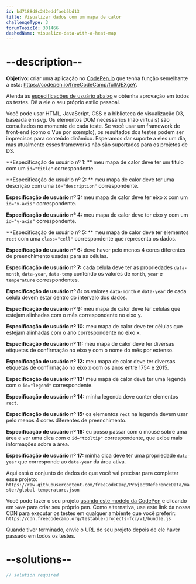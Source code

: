 ```yaml
---
id: bd7188d8c242eddfaeb5bd13
title: Visualizar dados com um mapa de calor
challengeType: 3
forumTopicId: 301466
dashedName: visualize-data-with-a-heat-map
---
```


# --description--

**Objetivo:** criar uma aplicação no [CodePen.io](https://codepen.io) que tenha função semelhante a esta: <https://codepen.io/freeCodeCamp/full/JEXgeY>.

Atenda às [especificações de usuário abaixo](https://en.wikipedia.org/wiki/User_story) e obtenha aprovação em todos os testes. Dê a ele o seu próprio estilo pessoal.

Você pode usar HTML, JavaScript, CSS e a biblioteca de visualização D3, baseada em svg. Os elementos DOM necessários (não virtuais) são consultados no momento de cada teste. Se você usar um framework de front-end (como o Vue por exemplo), os resultados dos testes podem ser imprecisos para conteúdo dinâmico. Esperamos dar suporte a eles um dia, mas atualmente esses frameworks não são suportados para os projetos de D3.

**Especificação de usuário nº 1: ** meu mapa de calor deve ter um título com um `id="title"` correspondente.

**Especificação de usuário nº 2: ** meu mapa de calor deve ter uma descrição com uma `id="description"` correspondente.

**Especificação de usuário nº 3:** meu mapa de calor deve ter eixo x com um `id="x-axis"` correspondente.

**Especificação de usuário nº 4:** meu mapa de calor deve ter eixo y com um `id="y-axis"` correspondente.

**Especificação de usuário nº 5: ** meu mapa de calor deve ter elementos `rect` com uma `class="cell"` correspondente que representa os dados.

**Especificação de usuário nº 6:** deve haver pelo menos 4 cores diferentes de preenchimento usadas para as células.

**Especificação de usuário nº 7:** cada célula deve ter as propriedades `data-month`, `data-year`, `data-temp` contendo os valores de `month`, `year` e `temperature` correspondentes.

**Especificação de usuário nº 8:** os valores `data-month` e `data-year` de cada célula devem estar dentro do intervalo dos dados.

**Especificação de usuário nº 9:** meu mapa de calor deve ter células que estejam alinhadas com o mês correspondente no eixo y.

**Especificação de usuário nº 10:** meu mapa de calor deve ter células que estejam alinhadas com o ano correspondente no eixo x.

**Especificação de usuário nº 11:** meu mapa de calor deve ter diversas etiquetas de confirmação no eixo y com o nome do mês por extenso.

**Especificação de usuário nº 12:** meu mapa de calor deve ter diversas etiquetas de confirmação no eixo x com os anos entre 1754 e 2015.

**Especificação de usuário nº 13:** meu mapa de calor deve ter uma legenda com o `id="legend"` correspondente.

**Especificação de usuário nº 14:** minha legenda deve conter elementos `rect`.

**Especificação de usuário nº 15:** os elementos `rect` na legenda devem usar pelo menos 4 cores diferentes de preenchimento.

**Especificação de usuário nº 16:** eu posso passar com o mouse sobre uma área e ver uma dica com o `id="tooltip"` correspondente, que exibe mais informações sobre a área.

**Especificação de usuário nº 17:** minha dica deve ter uma propriedade `data-year` que corresponde ao `data-year` da área ativa.

Aqui está o conjunto de dados de que você vai precisar para completar esse projeto: `https://raw.githubusercontent.com/freeCodeCamp/ProjectReferenceData/master/global-temperature.json`

Você pode fazer o seu projeto <a href='https://codepen.io/pen?template=MJjpwO' target='_blank' rel='nofollow'>usando este modelo da CodePen</a> e clicando em `Save` para criar seu próprio pen. Como alternativa, use este link da nossa CDN para executar os testes em qualquer ambiente que você preferir: `https://cdn.freecodecamp.org/testable-projects-fcc/v1/bundle.js`

Quando tiver terminado, envie o URL do seu projeto depois de ele haver passado em todos os testes.

# --solutions--

```js
// solution required
```
